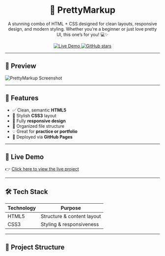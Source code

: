 <h1 align="center">🎨 PrettyMarkup</h1>

<p align="center">
  A stunning combo of HTML + CSS designed for clean layouts, responsive design, and modern styling. Whether you're a beginner or just love pretty UI, this one’s for you! 💻✨
</p>

<p align="center">
  <a href="https://rajeshchau.github.io/PrettyMarkup" target="_blank">
    <img src="https://img.shields.io/badge/Live-Demo-blue?style=for-the-badge&logo=google-chrome" alt="Live Demo">
  </a>
  <a href="https://github.com/rajeshchau/PrettyMarkup/stargazers" target="_blank">
    <img src="https://img.shields.io/github/stars/rajeshchau/PrettyMarkup?style=for-the-badge" alt="GitHub stars">
  </a>
</p>

---

## 📸 Preview

![PrettyMarkup Screenshot](https://cdn.pixabay.com/photo/2017/03/02/02/41/html-2111324_1280.jpg)

---

## 🌟 Features

- ✅ Clean, semantic **HTML5**
- 🎨 Stylish **CSS3** layout
- 📱 Fully **responsive design**
- 🧩 Organized file structure
- 💡 Great for **practice or portfolio**
- 🚀 Deployed via **GitHub Pages**

---

## 🚀 Live Demo

👉 [Click here to view the live project](https://rajeshchau.github.io/PrettyMarkup)

---

## 🛠️ Tech Stack

| Technology | Purpose                      |
|------------|------------------------------|
| HTML5      | Structure & content layout   |
| CSS3       | Styling & responsiveness     |

---

## 📁 Project Structure

